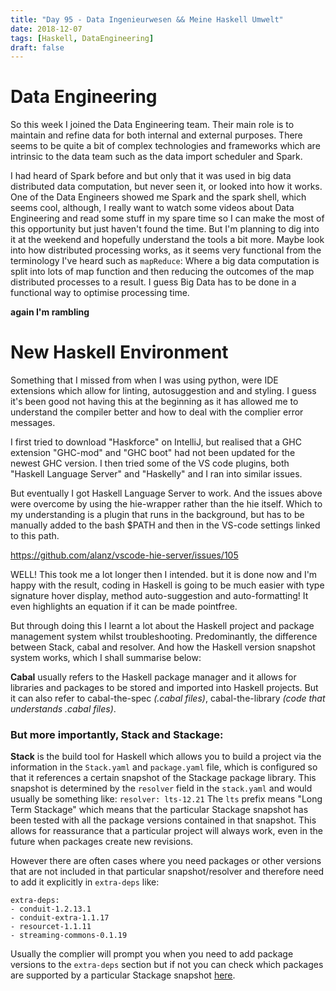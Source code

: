 ```yaml
---
title: "Day 95 - Data Ingenieurwesen && Meine Haskell Umwelt"
date: 2018-12-07
tags: [Haskell, DataEngineering]
draft: false
---
```


# Data Engineering

So this week I joined the Data Engineering team. Their main role is to maintain and refine data for both internal and external purposes.
There seems to be quite a bit of complex technologies and frameworks which are intrinsic to the data team such as the data import scheduler and Spark.

I had heard of Spark before and but only that it was used in big data distributed data computation, but never seen it, or looked into how it works.
One of the Data Engineers showed me Spark and the spark shell, which seems cool, although, I really want to watch some videos about Data Engineering and read some stuff in my spare time so I can make the most of this opportunity but just haven't found the time. But I'm planning to dig into it at the weekend and hopefully understand the tools a bit more. Maybe look into how distributed processing works, as it seems very functional from the terminology I've heard such as `mapReduce`: Where a big data computation is split into lots of map function and then reducing the outcomes of the map distributed processes to a result. I guess Big Data has to be done in a functional way to optimise processing time.

**again I'm rambling**

# New Haskell Environment

Something that I missed from when I was using python, were IDE extensions which allow for linting, autosuggestion and and styling. I guess it's been good not having this at the beginning as it has allowed me to understand the compiler better and how to deal with the complier error messages.

I first tried to download "Haskforce" on IntelliJ, but realised that a GHC extension "GHC-mod" and "GHC boot" had not been updated for the newest GHC version.
I then tried some of the VS code plugins, both "Haskell Language Server" and "Haskelly" and I ran into similar issues.

But eventually I got Haskell Language Server to work. And the issues above were overcome by using the hie-wrapper rather than the hie itself. Which to my understanding is a plugin that runs in the background, but has to be manually added to the bash $PATH and then in the VS-code settings linked to this path.

https://github.com/alanz/vscode-hie-server/issues/105

WELL! This took me a lot longer then I intended. but it is done now and I'm happy with the result, coding in Haskell is going to be much easier with type signature hover display, method auto-suggestion and auto-formatting! It even highlights an equation if it can be made pointfree.

But through doing this I learnt a lot about the Haskell project and package management system whilst troubleshooting.
Predominantly, the difference between Stack, cabal and resolver. And how the Haskell version snapshot system works, which I shall summarise below:

**Cabal** usually refers to the Haskell package manager and it allows for libraries and packages to be stored and imported into Haskell projects. But it can also refer to cabal-the-spec *(.cabal files)*, cabal-the-library *(code that understands .cabal files)*.

### But more importantly, Stack and Stackage:

**Stack** is the build tool for Haskell which allows you to build a project via the information in the `Stack.yaml` and `package.yaml` file, which is configured so that it references a certain snapshot of the Stackage package library. This snapshot is determined by the `resolver` field in the `stack.yaml` and would usually be something like:
`resolver: lts-12.21`
The `lts` prefix means "Long Term Stackage" which means that the particular Stackage snapshot has been tested with all the package versions contained in that snapshot. This allows for reassurance that a particular project will always work, even in the future when packages create new revisions.

However there are often cases where you need packages or other versions that are not included in that particular snapshot/resolver and therefore need to add it explicitly in `extra-deps` like:

```
extra-deps:
- conduit-1.2.13.1
- conduit-extra-1.1.17
- resourcet-1.1.11
- streaming-commons-0.1.19
```
Usually the complier will prompt you when you need to add package versions to the `extra-deps` section but if not you can check which packages are supported by a particular Stackage snapshot [here](https://www.stackage.org/).
